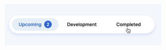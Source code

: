![LoginForm01](https://github.com/LitoWebs/SlidingTabs/blob/f0a10599f4927e8806357d236eaad0f16733414d/preview.png)

